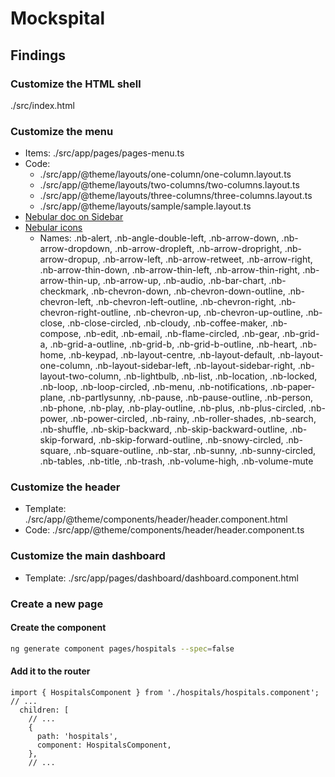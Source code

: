 # Mockspital

## Findings

### Customize the HTML shell

./src/index.html

### Customize the menu

- Items: ./src/app/pages/pages-menu.ts
- Code:
  - ./src/app/@theme/layouts/one-column/one-column.layout.ts
  - ./src/app/@theme/layouts/two-columns/two-columns.layout.ts
  - ./src/app/@theme/layouts/three-columns/three-columns.layout.ts
  - ./src/app/@theme/layouts/sample/sample.layout.ts
- [Nebular doc on Sidebar](https://akveo.github.io/nebular/#/docs/components/sidebar)
- [Nebular icons](http://akveo.com/ngx-admin/#/pages/ui-features/icons)
  - Names: .nb-alert, .nb-angle-double-left, .nb-arrow-down, .nb-arrow-dropdown, .nb-arrow-dropleft, .nb-arrow-dropright, .nb-arrow-dropup, .nb-arrow-left, .nb-arrow-retweet, .nb-arrow-right, .nb-arrow-thin-down, .nb-arrow-thin-left, .nb-arrow-thin-right, .nb-arrow-thin-up, .nb-arrow-up, .nb-audio, .nb-bar-chart, .nb-checkmark, .nb-chevron-down, .nb-chevron-down-outline, .nb-chevron-left, .nb-chevron-left-outline, .nb-chevron-right, .nb-chevron-right-outline, .nb-chevron-up, .nb-chevron-up-outline, .nb-close, .nb-close-circled, .nb-cloudy, .nb-coffee-maker, .nb-compose, .nb-edit, .nb-email, .nb-flame-circled, .nb-gear, .nb-grid-a, .nb-grid-a-outline, .nb-grid-b, .nb-grid-b-outline, .nb-heart, .nb-home, .nb-keypad, .nb-layout-centre, .nb-layout-default, .nb-layout-one-column, .nb-layout-sidebar-left, .nb-layout-sidebar-right, .nb-layout-two-column, .nb-lightbulb, .nb-list, .nb-location, .nb-locked, .nb-loop, .nb-loop-circled, .nb-menu, .nb-notifications, .nb-paper-plane, .nb-partlysunny, .nb-pause, .nb-pause-outline, .nb-person, .nb-phone, .nb-play, .nb-play-outline, .nb-plus, .nb-plus-circled, .nb-power, .nb-power-circled, .nb-rainy, .nb-roller-shades, .nb-search, .nb-shuffle, .nb-skip-backward, .nb-skip-backward-outline, .nb-skip-forward, .nb-skip-forward-outline, .nb-snowy-circled, .nb-square, .nb-square-outline, .nb-star, .nb-sunny, .nb-sunny-circled, .nb-tables, .nb-title, .nb-trash, .nb-volume-high, .nb-volume-mute

### Customize the header

- Template: ./src/app/@theme/components/header/header.component.html
- Code: ./src/app/@theme/components/header/header.component.ts

### Customize the main dashboard

- Template: ./src/app/pages/dashboard/dashboard.component.html

### Create a new page

#### Create the component

```bash
ng generate component pages/hospitals --spec=false
```

#### Add it to the router

```angular
import { HospitalsComponent } from './hospitals/hospitals.component';
// ...
  children: [
    // ...
    {
      path: 'hospitals',
      component: HospitalsComponent,
    },
    // ...
```